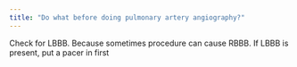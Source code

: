 ```yaml
---
title: "Do what before doing pulmonary artery angiography?"
---
```

Check for LBBB. Because sometimes procedure can cause RBBB. If LBBB is present, put a pacer in first

